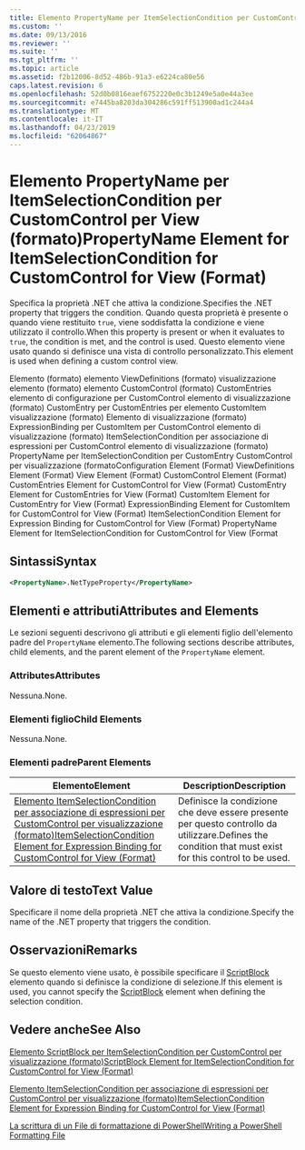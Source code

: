 ```yaml
---
title: Elemento PropertyName per ItemSelectionCondition per CustomControl per visualizzazione (formato) | Microsoft Docs
ms.custom: ''
ms.date: 09/13/2016
ms.reviewer: ''
ms.suite: ''
ms.tgt_pltfrm: ''
ms.topic: article
ms.assetid: f2b12006-8d52-486b-91a3-e6224ca80e56
caps.latest.revision: 6
ms.openlocfilehash: 52d0b0816eaef6752220e0c3b1249e5a0e44a3ee
ms.sourcegitcommit: e7445ba8203da304286c591ff513900ad1c244a4
ms.translationtype: MT
ms.contentlocale: it-IT
ms.lasthandoff: 04/23/2019
ms.locfileid: "62064867"
---
```

# <a name="propertyname-element-for-itemselectioncondition-for-customcontrol-for-view-format"></a><span data-ttu-id="35635-102">Elemento PropertyName per ItemSelectionCondition per CustomControl per View (formato)</span><span class="sxs-lookup"><span data-stu-id="35635-102">PropertyName Element for ItemSelectionCondition for CustomControl for View (Format)</span></span>

<span data-ttu-id="35635-103">Specifica la proprietà .NET che attiva la condizione.</span><span class="sxs-lookup"><span data-stu-id="35635-103">Specifies the .NET property that triggers the condition.</span></span> <span data-ttu-id="35635-104">Quando questa proprietà è presente o quando viene restituito `true`, viene soddisfatta la condizione e viene utilizzato il controllo.</span><span class="sxs-lookup"><span data-stu-id="35635-104">When this property is present or when it evaluates to `true`, the condition is met, and the control is used.</span></span> <span data-ttu-id="35635-105">Questo elemento viene usato quando si definisce una vista di controllo personalizzato.</span><span class="sxs-lookup"><span data-stu-id="35635-105">This element is used when defining a custom control view.</span></span>

<span data-ttu-id="35635-106">Elemento (formato) elemento ViewDefinitions (formato) visualizzazione elemento (formato) elemento CustomControl (formato) CustomEntries elemento di configurazione per CustomControl elemento di visualizzazione (formato) CustomEntry per CustomEntries per elemento CustomItem visualizzazione (formato) Elemento di visualizzazione (formato) ExpressionBinding per CustomItem per CustomControl elemento di visualizzazione (formato) ItemSelectionCondition per associazione di espressioni per CustomControl elemento di visualizzazione (formato) PropertyName per ItemSelectionCondition per CustomEntry CustomControl per visualizzazione (formato</span><span class="sxs-lookup"><span data-stu-id="35635-106">Configuration Element (Format) ViewDefinitions Element (Format) View Element (Format) CustomControl Element (Format) CustomEntries Element for CustomControl for View (Format) CustomEntry Element for CustomEntries for View (Format) CustomItem Element for CustomEntry for View (Format) ExpressionBinding Element for CustomItem for CustomControl for View (Format) ItemSelectionCondition Element for Expression Binding for CustomControl for View (Format) PropertyName Element for ItemSelectionCondition for CustomControl for View (Format</span></span>

## <a name="syntax"></a><span data-ttu-id="35635-107">Sintassi</span><span class="sxs-lookup"><span data-stu-id="35635-107">Syntax</span></span>

```xml
<PropertyName>.NetTypeProperty</PropertyName>
```

## <a name="attributes-and-elements"></a><span data-ttu-id="35635-108">Elementi e attributi</span><span class="sxs-lookup"><span data-stu-id="35635-108">Attributes and Elements</span></span>

<span data-ttu-id="35635-109">Le sezioni seguenti descrivono gli attributi e gli elementi figlio dell'elemento padre del `PropertyName` elemento.</span><span class="sxs-lookup"><span data-stu-id="35635-109">The following sections describe attributes, child elements, and the parent element of the `PropertyName` element.</span></span>

### <a name="attributes"></a><span data-ttu-id="35635-110">Attributes</span><span class="sxs-lookup"><span data-stu-id="35635-110">Attributes</span></span>

<span data-ttu-id="35635-111">Nessuna.</span><span class="sxs-lookup"><span data-stu-id="35635-111">None.</span></span>

### <a name="child-elements"></a><span data-ttu-id="35635-112">Elementi figlio</span><span class="sxs-lookup"><span data-stu-id="35635-112">Child Elements</span></span>

<span data-ttu-id="35635-113">Nessuna.</span><span class="sxs-lookup"><span data-stu-id="35635-113">None.</span></span>

### <a name="parent-elements"></a><span data-ttu-id="35635-114">Elementi padre</span><span class="sxs-lookup"><span data-stu-id="35635-114">Parent Elements</span></span>

|<span data-ttu-id="35635-115">Elemento</span><span class="sxs-lookup"><span data-stu-id="35635-115">Element</span></span>|<span data-ttu-id="35635-116">Description</span><span class="sxs-lookup"><span data-stu-id="35635-116">Description</span></span>|
|-------------|-----------------|
|[<span data-ttu-id="35635-117">Elemento ItemSelectionCondition per associazione di espressioni per CustomControl per visualizzazione (formato)</span><span class="sxs-lookup"><span data-stu-id="35635-117">ItemSelectionCondition Element for Expression Binding for CustomControl for View (Format)</span></span>](./itemselectioncondition-element-for-expressionbinding-for-customcontrol-format.md)|<span data-ttu-id="35635-118">Definisce la condizione che deve essere presente per questo controllo da utilizzare.</span><span class="sxs-lookup"><span data-stu-id="35635-118">Defines the condition that must exist for this control to be used.</span></span>|

## <a name="text-value"></a><span data-ttu-id="35635-119">Valore di testo</span><span class="sxs-lookup"><span data-stu-id="35635-119">Text Value</span></span>

<span data-ttu-id="35635-120">Specificare il nome della proprietà .NET che attiva la condizione.</span><span class="sxs-lookup"><span data-stu-id="35635-120">Specify the name of the .NET property that triggers the condition.</span></span>

## <a name="remarks"></a><span data-ttu-id="35635-121">Osservazioni</span><span class="sxs-lookup"><span data-stu-id="35635-121">Remarks</span></span>

<span data-ttu-id="35635-122">Se questo elemento viene usato, è possibile specificare il [ScriptBlock](./scriptblock-element-for-itemselectioncondition-for-customcontrol-for-view-format.md) elemento quando si definisce la condizione di selezione.</span><span class="sxs-lookup"><span data-stu-id="35635-122">If this element is used, you cannot specify the [ScriptBlock](./scriptblock-element-for-itemselectioncondition-for-customcontrol-for-view-format.md) element when defining the selection condition.</span></span>

## <a name="see-also"></a><span data-ttu-id="35635-123">Vedere anche</span><span class="sxs-lookup"><span data-stu-id="35635-123">See Also</span></span>

[<span data-ttu-id="35635-124">Elemento ScriptBlock per ItemSelectionCondition per CustomControl per visualizzazione (formato)</span><span class="sxs-lookup"><span data-stu-id="35635-124">ScriptBlock Element for ItemSelectionCondition for CustomControl for View (Format)</span></span>](./scriptblock-element-for-itemselectioncondition-for-customcontrol-for-view-format.md)

[<span data-ttu-id="35635-125">Elemento ItemSelectionCondition per associazione di espressioni per CustomControl per visualizzazione (formato)</span><span class="sxs-lookup"><span data-stu-id="35635-125">ItemSelectionCondition Element for Expression Binding for CustomControl for View (Format)</span></span>](./itemselectioncondition-element-for-expressionbinding-for-customcontrol-format.md)

[<span data-ttu-id="35635-126">La scrittura di un File di formattazione di PowerShell</span><span class="sxs-lookup"><span data-stu-id="35635-126">Writing a PowerShell Formatting File</span></span>](./writing-a-powershell-formatting-file.md)
